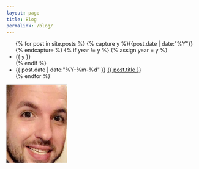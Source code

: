 ```yaml
---
layout: page
title: Blog
permalink: /blog/
---
```


<ul class="listing">
{% for post in site.posts %}
  {% capture y %}{{post.date | date:"%Y"}}{% endcapture %}
  {% if year != y %}
    {% assign year = y %}
    <li class="listing-seperator">{{ y }}</li>
  {% endif %}
  <li class="listing-item">
    <time datetime="{{ post.date | date:"%Y-%m-%d" }}">{{ post.date | date:"%Y-%m-%d" }}</time>
    <a href="{{ post.url | prepend: site.baseurl }}" title="{{ post.title }}">{{ post.title }}</a>
  </li>
{% endfor %}
</ul>
<img id="scream" src="/images/rich.png" />
<canvas style="background-color:rgb(49, 82, 128)" id="myCanvas" width="800" height="800"></canvas>

<script>function drawSubTree( ctx, depth, img )
 {
   if( depth == 0 ) return;
   
   ctx.scale(0.7,0.85);
   ctx.translate(50,-120);
   ctx.rotate(0.6);
   drawSubTree( ctx, depth-1 ,img);
   ctx.rotate(-0.6);
   ctx.translate(-50,120);
   ctx.translate(-50,-120);
   ctx.rotate(-0.8);
   ctx.scale(0.9,0.9);
   drawSubTree( ctx, depth-1,img );
   ctx.scale(1/0.9,1/0.9);
   ctx.rotate(0.8);
   ctx.translate(50,120);
   ctx.scale(1/0.7,1/0.85);
     var num = Math.round(4*depth*depth-80*depth+500);
   ctx.fillStyle = "rgba("
     +255+","
   +num+","
   +(num-70)+",1)";
   
   ctx.beginPath();
  
   
    ctx.drawImage(img,-20,-60);
  
   ctx.fill();
 }
  var img=document.getElementById("scream");
 var canvas = document.getElementById('myCanvas');
 var context = canvas.getContext('2d');
 
 context.translate(400,700);
 
 drawSubTree( context, 15,img );</script>

